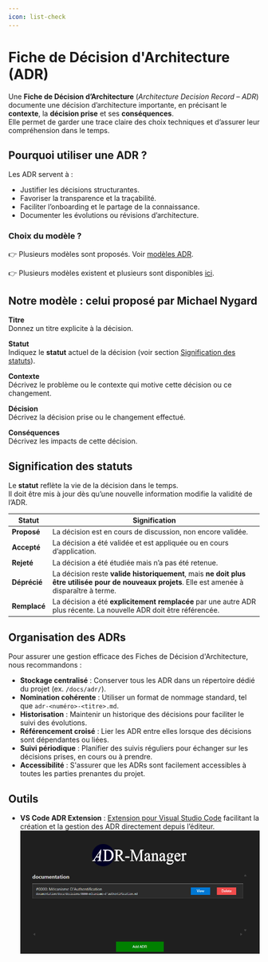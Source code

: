 ```yaml
---
icon: list-check
---
```


# Fiche de Décision d'Architecture (ADR)
Une **Fiche de Décision d’Architecture** (*Architecture Decision Record – ADR*) documente une décision d’architecture importante, en précisant le **contexte**, la **décision prise** et ses **conséquences**.  
Elle permet de garder une trace claire des choix techniques et d’assurer leur compréhension dans le temps.


## Pourquoi utiliser une ADR ?

Les ADR servent à :
- Justifier les décisions structurantes.
- Favoriser la transparence et la traçabilité.
- Faciliter l’onboarding et le partage de la connaissance.
- Documenter les évolutions ou révisions d’architecture.


### Choix du modèle ?
👉 Plusieurs modèles sont proposés. Voir [modèles ADR](https://github.com/joelparkerhenderson/architecture-decision-record/tree/main/locales/en/templates "modèles ADR").

👉 Plusieurs modèles existent et plusieurs sont disponibles
[ici](https://github.com/joelparkerhenderson/architecture-decision-record/tree/main/locales/en/templates).

## Notre modèle : celui proposé par Michael Nygard

**Titre**  
Donnez un titre explicite à la décision.  

**Statut**  
Indiquez le **statut** actuel de la décision (voir section [Signification des statuts](#signification-des-statuts)).

**Contexte**  
Décrivez le problème ou le contexte qui motive cette décision ou ce changement.  

**Décision**  
Décrivez la décision prise ou le changement effectué.  

**Conséquences**  
Décrivez les impacts de cette décision.


## Signification des statuts

Le **statut** reflète la vie de la décision dans le temps.  
Il doit être mis à jour dès qu’une nouvelle information modifie la validité de l’ADR.

| Statut | Signification |  
|---------|----------------|  
| **Proposé** | La décision est en cours de discussion, non encore validée. |  
| **Accepté** | La décision a été validée et est appliquée ou en cours d’application. |  
| **Rejeté** | La décision a été étudiée mais n’a pas été retenue. |  
| **Déprécié** | La décision reste **valide historiquement**, mais **ne doit plus être utilisée pour de nouveaux projets**. Elle est amenée à disparaître à terme. |  
| **Remplacé** | La décision a été **explicitement remplacée** par une autre ADR plus récente. La nouvelle ADR doit être référencée. |  


## Organisation des ADRs

Pour assurer une gestion efficace des Fiches de Décision d'Architecture, nous recommandons :

- **Stockage centralisé** : Conserver tous les ADR dans un répertoire dédié du projet (ex. `/docs/adr/`).
- **Nomination cohérente** : Utiliser un format de nommage standard, tel que `adr-<numéro>-<titre>.md`.
- **Historisation** : Maintenir un historique des décisions pour faciliter le suivi des évolutions.
- **Référencement croisé** : Lier les ADR entre elles lorsque des décisions sont dépendantes ou liées.
- **Suivi périodique** : Planifier des suivis réguliers pour échanger sur les décisions prises, en cours ou à prendre.
- **Accessibilité** : S'assurer que les ADRs sont facilement accessibles à toutes les parties prenantes du projet.


## Outils

- **VS Code ADR Extension** :
  [Extension pour Visual Studio Code](https://marketplace.visualstudio.com/items?itemName=StevenChen.vscode-adr-manager)
  facilitant la création et la gestion des ADR directement depuis l’éditeur.
    ![Capture d’écran de l’extension ADR dans VS Code](./images/adr-extension-screenshot.png)
